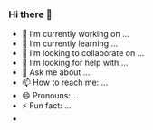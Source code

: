 ### Hi there 👋




- 🔭 I’m currently working on ...
- 🌱 I’m currently learning ...
- 👯 I’m looking to collaborate on ...
- 🤔 I’m looking for help with ...
- 💬 Ask me about ...
- 📫 How to reach me: ...
- 😄 Pronouns: ...
- ⚡ Fun fact: ...
- <!--
- **QHhunter/QHhunter** is a ✨ _special_ ✨ repository because its `README.md` (this file) appears on your GitHub profile.

Here are some ideas to get you started:
-->
